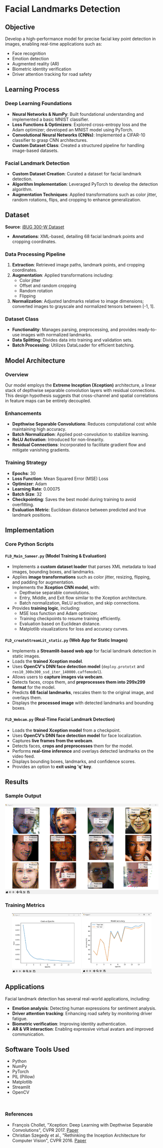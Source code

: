 # Facial Landmarks Detection

## Objective

Develop a high-performance model for precise facial key point detection in images, enabling real-time applications such as:

- Face recognition
- Emotion detection
- Augmented reality (AR)
- Biometric identity verification
- Driver attention tracking for road safety

## Learning Process

### Deep Learning Foundations

- **Neural Networks & NumPy**: Built foundational understanding and implemented a basic MNIST classifier.
- **Loss Functions & Optimizers**: Explored cross-entropy loss and the Adam optimizer; developed an MNIST model using PyTorch.
- **Convolutional Neural Networks (CNNs)**: Implemented a CIFAR-10 classifier to grasp CNN architectures.
- **Custom Dataset Class**: Created a structured pipeline for handling image-based datasets.

### Facial Landmark Detection

- **Custom Dataset Creation**: Curated a dataset for facial landmark detection.
- **Algorithm Implementation**: Leveraged PyTorch to develop the detection algorithm.
- **Augmentation Techniques**: Applied transformations such as color jitter, random rotations, flips, and cropping to enhance generalization.

## Dataset

**Source**: [iBUG 300-W Dataset](https://www.kaggle.com/datasets/toxicloser/ibug-300w-large-face-landmark-dataset)

- **Annotations**: XML-based, detailing 68 facial landmark points and cropping coordinates.

### Data Processing Pipeline

1. **Extraction**: Retrieved image paths, landmark points, and cropping coordinates.
2. **Augmentation**: Applied transformations including:
   - Color jitter
   - Offset and random cropping
   - Random rotation
   - Flipping
3. **Normalization**: Adjusted landmarks relative to image dimensions; converted images to grayscale and normalized tensors between [-1, 1].

### Dataset Class

- **Functionality**: Manages parsing, preprocessing, and provides ready-to-use images with normalized landmarks.
- **Data Splitting**: Divides data into training and validation sets.
- **Batch Processing**: Utilizes DataLoader for efficient batching.

## Model Architecture

### Overview

Our model employs the **Extreme Inception (Xception)** architecture, a linear stack of depthwise separable convolution layers with residual connections. This design hypothesis suggests that cross-channel and spatial correlations in feature maps can be entirely decoupled.

### Enhancements

- **Depthwise Separable Convolutions**: Reduces computational cost while maintaining high accuracy.
- **Batch Normalization**: Applied post-convolution to stabilize learning.
- **ReLU Activation**: Introduced for non-linearity.
- **Residual Connections**: Incorporated to facilitate gradient flow and mitigate vanishing gradients.

### Training Strategy

- **Epochs**: 30
- **Loss Function**: Mean Squared Error (MSE) Loss
- **Optimizer**: Adam
- **Learning Rate**: 0.00075
- **Batch Size**: 32
- **Checkpointing**: Saves the best model during training to avoid overfitting.
- **Evaluation Metric**: Euclidean distance between predicted and true landmark positions.

## Implementation

### Core Python Scripts

#### `FLD_Main_Sameer.py` (Model Training & Evaluation)
- Implements a **custom dataset loader** that parses XML metadata to load images, bounding boxes, and landmarks.
- Applies **image transformations** such as color jitter, resizing, flipping, and padding for augmentation.
- Implements the **Xception CNN model**, with:
  - Depthwise separable convolutions.
  - Entry, Middle, and Exit flow similar to the Xception architecture.
  - Batch normalization, ReLU activation, and skip connections.
- Provides **training logic**, including:
  - MSE loss function and Adam optimizer.
  - Training checkpoints to resume training efficiently.
  - Evaluation based on Euclidean distance.
  - Matplotlib visualizations for loss and accuracy curves.

#### `FLD_createStreamLit_static.py` (Web App for Static Images)
- Implements a **Streamlit-based web app** for facial landmark detection in static images.
- Loads the **trained Xception model**.
- Uses **OpenCV's DNN face detection model** (`deploy.prototxt` and `res10_300x300_ssd_iter_140000.caffemodel`).
- Allows users to **capture images via webcam**.
- Detects faces, crops them, and **preprocesses them into 299x299 format** for the model.
- Predicts **68 facial landmarks**, rescales them to the original image, and overlays them.
- Displays the **processed image** with detected landmarks and bounding boxes.

#### `FLD_Webcam.py` (Real-Time Facial Landmark Detection)
- Loads the **trained Xception model** from a checkpoint.
- Uses **OpenCV’s DNN face detection model** for face localization.
- Captures **live frames from the webcam**.
- Detects faces, **crops and preprocesses** them for the model.
- Performs **real-time inference** and overlays detected landmarks on the video feed.
- Displays bounding boxes, landmarks, and confidence scores.
- Provides an option to **exit using 'q' key**.

## Results

### Sample Output

![Sample Output](https://raw.githubusercontent.com/SameerB-05/Facial-Landmarks-Detection/main/Pics_for_FLDRepo/sample_res_testset.png)

### Training Metrics

<p align="center">
  <img src="https://raw.githubusercontent.com/SameerB-05/Facial-Landmarks-Detection/main/Pics_for_FLDRepo/cost_vs_epochs.png" width="45%">
  <img src="https://raw.githubusercontent.com/SameerB-05/Facial-Landmarks-Detection/main/Pics_for_FLDRepo/model_accuracy.png" width="45%">
</p>

## Applications

Facial landmark detection has several real-world applications, including:
- **Emotion analysis**: Detecting human expressions for sentiment analysis.
- **Driver attention tracking**: Enhancing road safety by monitoring driver fatigue.
- **Biometric verification**: Improving identity authentication.
- **AR & VR interaction**: Enabling expressive virtual avatars and improved communication.

## Software Tools Used

- Python
- NumPy
- PyTorch
- PIL (Pillow)
- Matplotlib
- Streamlit
- OpenCV
   ```


### References

- François Chollet, "Xception: Deep Learning with Depthwise Separable Convolutions", CVPR 2017. [Paper](https://arxiv.org/abs/1610.02357)
- Christian Szegedy et al., "Rethinking the Inception Architecture for Computer Vision", CVPR 2016. [Paper](https://arxiv.org/abs/1512.00567)
